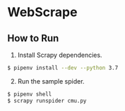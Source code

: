 # WebScrape


## How to Run
1. Install Scrapy dependencies.
```sh
$ pipenv install --dev --python 3.7
```

2. Run the sample spider.
```sh
$ pipenv shell
$ scrapy runspider cmu.py
```

